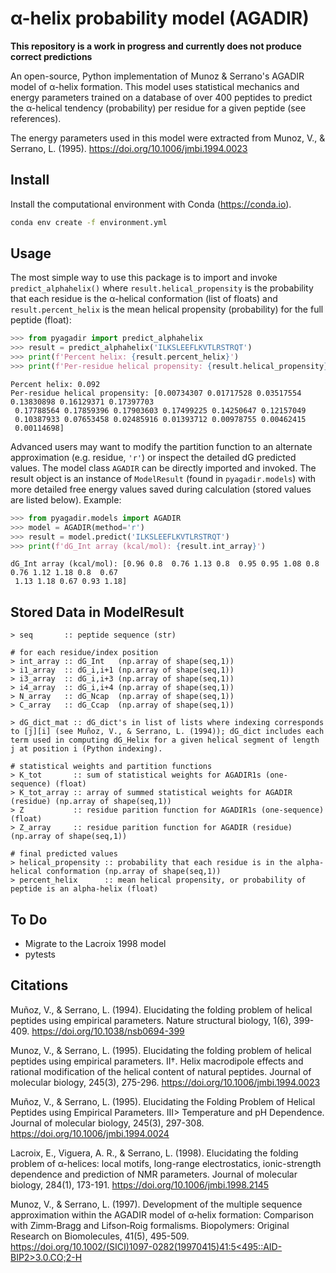 # α-helix probability model (AGADIR)

**This repository is a work in progress and currently does not produce correct predictions**

An open-source, Python implementation of Munoz & Serrano's AGADIR model of α-helix formation. This model uses statistical mechanics and energy parameters trained on a database of over 400 peptides to predict the α-helical tendency (probability) per residue for a given peptide (see references).

The energy parameters used in this model were extracted from Munoz, V., & Serrano, L. (1995). https://doi.org/10.1006/jmbi.1994.0023

## Install

Install the computational environment with Conda (https://conda.io).

```bash
conda env create -f environment.yml
```

## Usage

The most simple way to use this package is to import and invoke `predict_alphahelix()` where `result.helical_propensity` is the probability that each residue is the α-helical conformation (list of floats) and `result.percent_helix` is the mean helical propensity (probability) for the full peptide (float):
```python
>>> from pyagadir import predict_alphahelix
>>> result = predict_alphahelix('ILKSLEEFLKVTLRSTRQT')
>>> print(f'Percent helix: {result.percent_helix}')
>>> print(f'Per-residue helical propensity: {result.helical_propensity}')
```
```
Percent helix: 0.092
Per-residue helical propensity: [0.00734307 0.01717528 0.03517554 0.13830898 0.16129371 0.17397703
 0.17788564 0.17859396 0.17903603 0.17499225 0.14250647 0.12157049
 0.10387933 0.07653458 0.02485916 0.01393712 0.00978755 0.00462415
 0.00114698]
```

Advanced users may want to modify the partition function to an alternate approximation (e.g. residue, `'r'`) or inspect the detailed dG predicted values. The model class `AGADIR` can be directly imported and invoked. The result object is an instance of `ModelResult` (found in `pyagadir.models`) with more detailed free energy values saved during calculation (stored values are listed below). Example:
```python
>>> from pyagadir.models import AGADIR
>>> model = AGADIR(method='r')
>>> result = model.predict('ILKSLEEFLKVTLRSTRQT')
>>> print(f'dG_Int array (kcal/mol): {result.int_array}')
```
```
dG_Int array (kcal/mol): [0.96 0.8  0.76 1.13 0.8  0.95 0.95 1.08 0.8  0.76 1.12 1.18 0.8  0.67
 1.13 1.18 0.67 0.93 1.18]
```

## Stored Data in ModelResult

```
> seq       :: peptide sequence (str)

# for each residue/index position
> int_array :: dG_Int   (np.array of shape(seq,1))
> i1_array  :: dG_i,i+1 (np.array of shape(seq,1))
> i3_array  :: dG_i,i+3 (np.array of shape(seq,1))
> i4_array  :: dG_i,i+4 (np.array of shape(seq,1))
> N_array   :: dG_Ncap  (np.array of shape(seq,1))
> C_array   :: dG_Ccap  (np.array of shape(seq,1))

> dG_dict_mat :: dG_dict's in list of lists where indexing corresponds to [j][i] (see Muñoz, V., & Serrano, L. (1994)); dG_dict includes each term used in computing dG_Helix for a given helical segment of length j at position i (Python indexing).

# statistical weights and partition functions
> K_tot       :: sum of statistical weights for AGADIR1s (one-sequence) (float)
> K_tot_array :: array of summed statistical weights for AGADIR (residue) (np.array of shape(seq,1))
> Z           :: residue parition function for AGADIR1s (one-sequence) (float)
> Z_array     :: residue parition function for AGADIR (residue) (np.array of shape(seq,1))

# final predicted values
> helical_propensity :: probability that each residue is in the alpha-helical conformation (np.array of shape(seq,1))
> percent_helix      :: mean helical propensity, or probability of peptide is an alpha-helix (float)
```

## To Do

* Migrate to the Lacroix 1998 model
* pytests


## Citations

Muñoz, V., & Serrano, L. (1994). Elucidating the folding problem of helical peptides using empirical parameters. Nature structural biology, 1(6), 399-409. https://doi.org/10.1038/nsb0694-399

Munoz, V., & Serrano, L. (1995). Elucidating the folding problem of helical peptides using empirical parameters. II†. Helix macrodipole effects and rational modification of the helical content of natural peptides. Journal of molecular biology, 245(3), 275-296. https://doi.org/10.1006/jmbi.1994.0023

Muñoz, V., & Serrano, L. (1995). Elucidating the Folding Problem of Helical Peptides using Empirical Parameters. III> Temperature and pH Dependence. Journal of molecular biology, 245(3), 297-308. https://doi.org/10.1006/jmbi.1994.0024

Lacroix, E., Viguera, A. R., & Serrano, L. (1998). Elucidating the folding problem of α-helices: local motifs, long-range electrostatics, ionic-strength dependence and prediction of NMR parameters. Journal of molecular biology, 284(1), 173-191. https://doi.org/10.1006/jmbi.1998.2145

Munoz, V., & Serrano, L. (1997). Development of the multiple sequence approximation within the AGADIR model of α‐helix formation: Comparison with Zimm‐Bragg and Lifson‐Roig formalisms. Biopolymers: Original Research on Biomolecules, 41(5), 495-509. [https://doi.org/10.1002/(SICI)1097-0282(19970415)41:5<495::AID-BIP2>3.0.CO;2-H](https://doi.org/10.1002/(SICI)1097-0282(19970415)41:5<495::AID-BIP2>3.0.CO;2-H)

